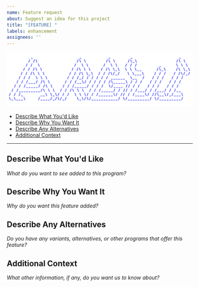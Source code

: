 ```yaml
---
name: Feature request
about: Suggest an idea for this project
title: "[FEATURE] "
labels: enhancement
assignees: ''
---
```


![ArgUI's Logo](https://github.com/Sorcerio/Argparse-Interface/blob/master/assets/ArgUILogo_transparent.png?raw=true)

- [Describe What You'd Like](#describe-what-youd-like)
- [Describe Why You Want It](#describe-why-you-want-it)
- [Describe Any Alternatives](#describe-any-alternatives)
- [Additional Context](#additional-context)

---

## Describe What You'd Like

_What do you want to see added to this program?_

## Describe Why You Want It

_Why do you want this feature added?_

## Describe Any Alternatives

_Do you have any variants, alternatives, or other programs that offer this feature?_

## Additional Context

_What other information, if any, do you want us to know about?_
